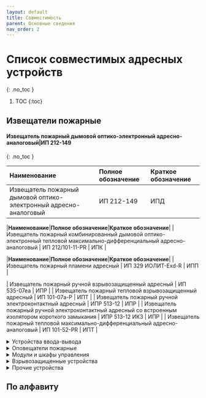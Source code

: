 ```yaml
---
layout: default
title: Совместимость
parent: Основные сведения
nav_order: 2
---
```


# Список совместимых адресных устройств
{: .no_toc }

1. TOC
{:toc}

## Извещатели пожарные
#### Извещатель пожарный дымовой оптико-электронный адресно-аналоговый|ИП 212-149
{: .no_toc }

|**Наименование**|**Полное обозначение**|**Краткое обозначение**|
|:---|:---|:---|
|Извещатель пожарный дымовой оптико-электронный адресно-аналоговый|ИП 212-149|ИПД|

|**Наименование**|**Полное обозначение**|**Краткое обозначение**|
| Извещатель пожарный комбинированный дымовой оптико-электронный тепловой максимально-дифференциальный адресно-аналоговый | ИП 212/101-11-PR | ИПК |

|**Наименование**|**Полное обозначение**|**Краткое обозначение**|
| Извещатель пожарный пламени адресный | ИП 329 ИОЛИТ-Exd-R | ИПП |



| Извещатель пожарный ручной взрывозащищенный адресный | ИП 535-07еа | ИПР |
| Извещатель пожарный тепловой взрывозащищенный адресный | ИП 101-07a-P | ИПТ |
| Извещатель пожарный ручной электроконтактный адресный | ИПР 513-12 | ИПР |
| Извещатель пожарный ручной электроконтактный адресный со встроенным изолятором короткого замыкания | ИПР 513-12 ИКЗ | ИПР |
| Извещатель пожарный тепловой максимально-дифференциальный адресно-аналоговый | ИП 101-52-PR | ИПТ |

<details markdown="block">
  <summary>
  Устройства ввода-вывода
  </summary>

|**Наименование**|**Полное обозначение**|**Краткое обозначение**|
|:---|:---|:---|
| Метка адресная | АМ1 | АМ |
| Метка адресная | АМ4 | АМ |
| Метка адресная пожарная | АМП4 | АМП |
| Модуль выходов с контролем | МВК1 | МВК |
| Модуль выходов с контролем | МВК2 | МВК |
| Модуль выходов с контролем | МВК4 | МВК |
| Модуль выходов с контролем | МВК8 | МВК |
| Модуль релейный | РМ1М | РМ |
| Модуль релейный | РМ2 | РМ |
| Модуль релейный | РМ4 | РМ |

</details>

<details markdown="block">
  <summary>
  Оповещатели пожарные
  </summary>

|**Наименование**|**Полное обозначение**|**Краткое обозначение**|
|:---|:---|:---|
| Оповещатель пожарный звуковой адресный | ОПОП 2 | ОПЗ |
| Оповещатель пожарный комбинированный свето-звуковой адресный | ОПОП 124 | ОПК |
| Оповещатель пожарный световой адресный | ОПОП 1 | ОПС |

</details>

<details markdown="block">
  <summary>
  Модули и шкафы управления
  </summary>

|**Наименование**|**Полное обозначение**|**Краткое обозначение**|
|:---|:---|:---|
| Блок модульного пожаротушения | БМП | БМП |
| Модуль автоматики дымоудаления | МДУ исп. 24 | МДУ |
| Модуль автоматики дымоудаления | МДУ исп. 220 | МДУ |
| Шкаф управления вентилятором | ШУВ | ШУВ |
| Шкаф управления дренажным насосом | ШУН ДН | ШУН |
| Шкаф управления жокей насосом | ШУН ЖН | ШУН |
| Шкаф управления пожарным насосом | ШУН ПН | ШУН |
| Шкаф управления задвижкой с дисковым затвором | ШУЗ КВ-МВ | ШУЗ |
| Шкаф управления задвижкой с шаровым затвором | ШУЗ КВ | ШУЗ |
| Шкаф управления задвижкой с шаровым затвором и датчиками уровня | ШУЗ КВ-ДУ | ШУЗ |

</details>

<details markdown="block">
  <summary>
  Взрывозащищенные устройства
  </summary>

|**Наименование**|**Полное обозначение**|**Краткое обозначение**|
|:---|:---|:---|
| Барьер пусковой цепи адресный | АБПЦ | БПЦ |
| Барьер шлейфов сигнализации адресный | АБШС | БШС |
| Извещатель пожарный пламени адресный | ИП 329 ИОЛИТ-Exd-R | ИПП |
| Извещатель пожарный ручной взрывозащищенный адресный | ИП 535-07еа | ИПР |
| Извещатель пожарный тепловой взрывозащищенный адресный | ИП 101-07a-P | ИПТ |
| Оповещатель взрывозащищенный адресный | СКОПА-R | ОПК |
| Оповещатель светозвуковой взрывозащищенный пожарный адресный | ЗОВ-R | ОПК |
| Устройство дистанционного пуска взрывозащищенное адресное | ИП 535-07еа-«ПУСК» | УДП |

</details>

<details markdown="block">
  <summary>
  Прочие устройства
  </summary>

|**Наименование**|**Полное обозначение**|**Краткое обозначение**|
|:---|:---|:---|
| Изолятор короткого замыкания | МИ | МИ |
| Изолятор короткого замыкания базовый | МИБ | МИ |
| Индикатор состояний | ИС | ИС |
| Источник вторичного электропитания резервированный адресный | ИВЭПР | ИВЭ |
| Модуль ветвления и подпитки | МВП | МВП |
| Модуль связи ведущий | МСВ | МСВ |
| Модуль связи подчиненный | МСП | МСП |
| Устройство дистанционного пуска электроконтактное адресное | УДП 513-12 | УДП |
| Устройство дистанционного пуска электроконтактное адресное со встроенным изолятором короткого замыкания | УДП 513-12 ИКЗ | УДП |

</details>

## По алфавиту
